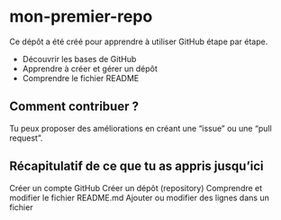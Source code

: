 # mon-premier-repo         

 Ce dépôt a été créé pour apprendre à utiliser GitHub étape par étape.

- Découvrir les bases de GitHub
- Apprendre à créer et gérer un dépôt
- Comprendre le fichier README

## Comment contribuer ?

Tu peux proposer des améliorations en créant une “issue” ou une “pull request”.

## Récapitulatif de ce que tu as appris jusqu’ici

Créer un compte GitHub
Créer un dépôt (repository)
Comprendre et modifier le fichier README.md
Ajouter ou modifier des lignes dans un fichier
